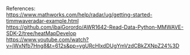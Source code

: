 References:                                                                                                                                   
https://www.mathworks.com/help/radar/ug/getting-started-timmwaveradar-example.html                                                                     
https://github.com/ibaiGorordo/AWR1642-Read-Data-Python-MMWAVE-SDK-2/tree/heatMapDevelop                                                                        
https://www.youtube.com/watch?v=jWxNfb7Hng8&t=612s&pp=ygURcHlxdDUgYmVzdCBkZXNpZ24%3D
